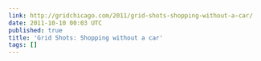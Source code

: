 ```yaml
---
link: http://gridchicago.com/2011/grid-shots-shopping-without-a-car/
date: 2011-10-10 00:03 UTC
published: true
title: 'Grid Shots: Shopping without a car'
tags: []
---
```



